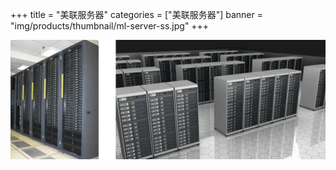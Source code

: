 +++
title = "美联服务器"
categories = ["美联服务器"]
banner = "img/products/thumbnail/ml-server-ss.jpg"
+++

![alt](9.png)
